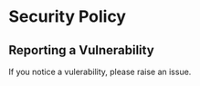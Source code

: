 # Security Policy

## Reporting a Vulnerability

If you notice a vulerability, please raise an issue.
